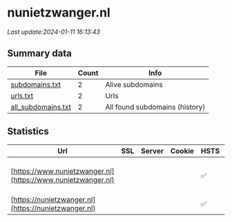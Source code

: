 # nunietzwanger.nl
*Last update:2024-01-11 16:13:43*
## Summary data
| File       | Count | Info |
|------------|-------|------|
|[subdomains.txt](/data/nunietzwanger/subdomains.txt)|2|Alive subdomains|
|[urls.txt](/data/nunietzwanger/urls.txt)|2|Urls|
|[all_subdomains.txt](/data/nunietzwanger/all_subdomains.txt)|2|All found subdomains (history)|
## Statistics
| Url | SSL | Server | Cookie | HSTS | CSP | XFO | XXP | RP | Tech |
|------------|-------|------|------|------|------|------|------|------|------|
|[https://www.nunietzwanger.nl](https://www.nunietzwanger.nl)| | | |:white_check_mark: | |:white_check_mark: |:white_check_mark: |:white_check_mark: |HSTS MySQL PHP Varni...|
|[https://nunietzwanger.nl](https://nunietzwanger.nl)| | | |:white_check_mark: | |:white_check_mark: |:white_check_mark: |:white_check_mark: |HSTS Varnish:6.2|